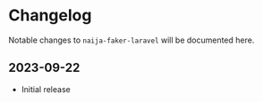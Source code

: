 # Changelog

Notable changes to `naija-faker-laravel` will be documented here.

## 2023-09-22
- Initial release